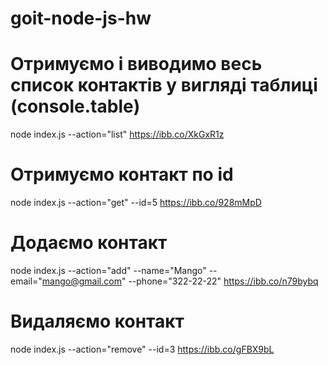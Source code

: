 # goit-node-js-hw

# Отримуємо і виводимо весь список контактів у вигляді таблиці (console.table)

node index.js --action="list"
https://ibb.co/XkGxR1z

# Отримуємо контакт по id

node index.js --action="get" --id=5
https://ibb.co/928mMpD

# Додаємо контакт

node index.js --action="add" --name="Mango" --email="mango@gmail.com" --phone="322-22-22"
https://ibb.co/n79bybq

# Видаляємо контакт

node index.js --action="remove" --id=3
https://ibb.co/gFBX9bL
